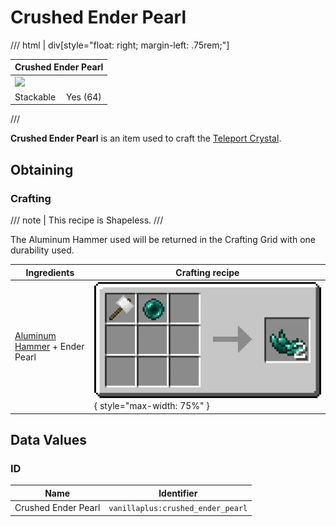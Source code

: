 # Crushed Ender Pearl

/// html | div[style="float: right; margin-left: .75rem;"]
<table>
  <thead>
    <tr>
      <th style="text-align: center;" colspan="2">Crushed Ender Pearl</td>
    </tr>
  </thead>
  <tbody>
    <tr>
      <td colspan="2"><img src="../../../assets/img/items/crushed_ender_pearl.png" style="max-width: 250px;">
    </tr>
    <tr>
      <td>Stackable</td>
      <td>Yes (64)</td>
  </tbody>
</table>
///

**Crushed Ender Pearl** is an item used to craft the [Teleport Crystal](../tools/teleport_crystal.md).

## Obtaining

### Crafting

/// note | This recipe is Shapeless.
///

The Aluminum Hammer used will be returned in the Crafting Grid with one durability used.

| Ingredients                                         | Crafting recipe                                                                                    |
|-----------------------------------------------------|----------------------------------------------------------------------------------------------------|
| [Aluminum Hammer](aluminum_hammer.md) + Ender Pearl | ![crushed_ender_pearl](../../assets/img/recipes/crushed_ender_pearl.png){ style="max-width: 75%" } |

## Data Values

### ID

| Name                | Identifier                        |
|---------------------|-----------------------------------|
| Crushed Ender Pearl | `vanillaplus:crushed_ender_pearl` |